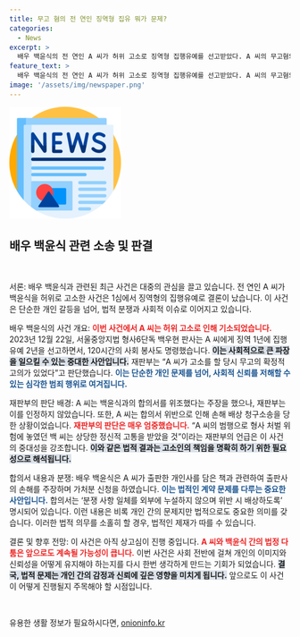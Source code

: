 ```yaml
---
title: 무고 혐의 전 연인 징역형 집유 뭐가 문제?
categories:
  - News
excerpt: >
  배우 백윤식의 전 연인 A 씨가 허위 고소로 징역형 집행유예를 선고받았다. A 씨의 무고혐의에 대한 법원의 판결과 함께 백 씨의 억울한 사연이 드러나며, 사건의 파장이 더욱 커지고 있다. 클릭해서 상세한 이야기를 확인하세요!
feature_text: >
  배우 백윤식의 전 연인 A 씨가 허위 고소로 징역형 집행유예를 선고받았다. A 씨의 무고혐의에 대한 법원의 판결과 함께 백 씨의 억울한 사연이 드러나며, 사건의 파장이 더욱 커지고 있다. 클릭해서 상세한 이야기를 확인하세요!
image: '/assets/img/newspaper.png'
---
```


<p><img src="/assets/img/newspaper.png" alt="kimp 속보" /></p>

<h2 data-ke-size="size26">배우 백윤식 관련 소송 및 판결</h2>

<p data-ke-size="size16">&nbsp;</p>

<p>서론: 배우 백윤식과 관련된 최근 사건은 대중의 관심을 끌고 있습니다. 전 연인 A 씨가 백윤식을 허위로 고소한 사건은 1심에서 징역형의 집행유예로 결론이 났습니다. 이 사건은 단순한 개인 갈등을 넘어, 법적 분쟁과 사회적 이슈로 이어지고 있습니다. </p>

<p>배우 백윤식의 사건 개요: <b><span style="color: #ee2323;">이번 사건에서 A 씨는 허위 고소로 인해 기소되었습니다.</span></b> 2023년 12월 22일, 서울중앙지법 형사6단독 백우현 판사는 A 씨에게 징역 1년에 집행유예 2년을 선고하면서, 120시간의 사회 봉사도 명령했습니다. <b><span style="background-color: #21538527;">이는 사회적으로 큰 파장을 일으킬 수 있는 중대한 사안입니다.</span></b> 재판부는 “A 씨가 고소를 할 당시 무고의 확정적 고의가 있었다”고 판단했습니다. <b><span style="color: #1a5490;">이는 단순한 개인 문제를 넘어, 사회적 신뢰를 저해할 수 있는 심각한 범죄 행위로 여겨집니다.</span></b> </p>

<p>재판부의 판단 배경: A 씨는 백윤식과의 합의서를 위조했다는 주장을 했으나, 재판부는 이를 인정하지 않았습니다. 또한, A 씨는 합의서 위반으로 인해 손해 배상 청구소송을 당한 상황이었습니다. <b><span style="color: #ee2323;">재판부의 판단은 매우 엄중했습니다.</span></b> “A 씨의 범행으로 형사 처벌 위험에 놓였던 백 씨는 상당한 정신적 고통을 받았을 것”이라는 재판부의 언급은 이 사건의 중대성을 강조합니다. <b><span style="background-color: #21538527;">이와 같은 법적 결과는 고소인의 책임을 명확히 하기 위한 필요성으로 해석됩니다.</span></b></p>

<p>합의서 내용과 분쟁: 배우 백윤식은 A 씨가 출판한 개인사를 담은 책과 관련하여 출판사의 손해를 주장하며 가처분 신청을 하였습니다. <b><span style="color: #1a5490;">이는 법적인 계약 문제를 다루는 중요한 사안입니다.</span></b> 합의서는 ‘분쟁 사항 일체를 외부에 누설하지 않으며 위반 시 배상하도록’ 명시되어 있습니다. 이런 내용은 비록 개인 간의 문제지만 법적으로도 중요한 의미를 갖습니다. 이러한 법적 의무를 소홀히 할 경우, 법적인 제재가 따를 수 있습니다.</p>

<p>결론 및 향후 전망: 이 사건은 아직 상고심이 진행 중입니다. <b><span style="color: #ee2323;">A 씨와 백윤식 간의 법정 다툼은 앞으로도 계속될 가능성이 큽니다.</span></b> 이번 사건은 사회 전반에 걸쳐 개인의 이미지와 신뢰성을 어떻게 유지해야 하는지를 다시 한번 생각하게 만드는 기회가 되었습니다. <b><span style="background-color: #21538527;">결국, 법적 문제는 개인 간의 감정과 신뢰에 깊은 영향을 미치게 됩니다.</span></b> 앞으로도 이 사건이 어떻게 진행될지 주목해야 할 시점입니다.</p>

<p data-ke-size="size16">&nbsp;</p>
유용한 생활 정보가 필요하시다면, <a href="https://onioninfo.kr" rel="dofollow">onioninfo.kr</a>


